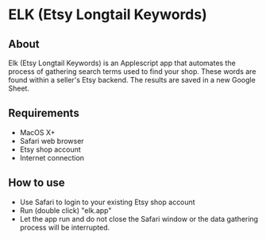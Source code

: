 # ELK (Etsy Longtail Keywords)
## About
Elk (Etsy Longtail Keywords) is an Applescript app that automates the process of gathering search terms used to find your shop. These words are found within a seller's Etsy backend. The results are saved in a new Google Sheet.

## Requirements
- MacOS X+
- Safari web browser
- Etsy shop account
- Internet connection

## How to use
- Use Safari to login to your existing Etsy shop account
- Run (double click) "elk.app"
- Let the app run and do not close the Safari window or the data gathering process will be interrupted.
